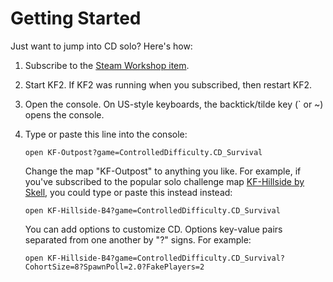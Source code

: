 
# Getting Started

Just want to jump into CD solo?  Here's how:

1. Subscribe to the [Steam Workshop item](http://steamcommunity.com/sharedfiles/filedetails/?id=738484519).

1. Start KF2.  If KF2 was running when you subscribed, then restart KF2.

1. Open the console.  On US-style keyboards, the backtick/tilde key (\` or ~) opens the console.

1. Type or paste this line into the console:
   ```
   open KF-Outpost?game=ControlledDifficulty.CD_Survival
   ```
   Change the map "KF-Outpost" to anything you like.  For example, if you've subscribed to the popular solo
   challenge map [KF-Hillside by Skell](https://steamcommunity.com/sharedfiles/filedetails/?id=769353502),
   you could type or paste this instead instead:
   ```
   open KF-Hillside-B4?game=ControlledDifficulty.CD_Survival
   ```
   You can add options to customize CD.  Options key-value pairs separated from one another by "?" signs.
   For example:
   ```
   open KF-Hillside-B4?game=ControlledDifficulty.CD_Survival?CohortSize=8?SpawnPoll=2.0?FakePlayers=2
   ```
